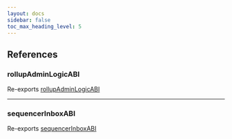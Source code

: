 ```yaml
---
layout: docs
sidebar: false
toc_max_heading_level: 5
---
```


## References

### rollupAdminLogicABI

Re-exports [rollupAdminLogicABI](rollupAdminLogicABI/variables/rollupAdminLogicABI.md)

---

### sequencerInboxABI

Re-exports [sequencerInboxABI](sequencerInboxABI/variables/sequencerInboxABI.md)
